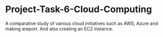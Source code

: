 # Project-Task-6-Cloud-Computing
A comparative study of various cloud initiatives such as AWS, Azure and making areport. And also creating an EC2 instance.
